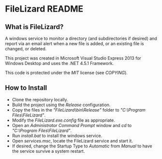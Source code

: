 # FileLizard README

## What is FileLizard?

A windows service to monitor a directory (and subdirectories if desired) 
and report via an email alert when a new file is added, or an existing file 
is changed, or deleted.

This project was created in Microsoft Visual Studio Express 2013 for Windows 
Desktop and uses the .NET 4.5.1 Framework.

This code is protected under the *MIT* license (see *COPYING*).

## How to Install

* Clone the repository locally.
* Build the project using the *Release* configuration.
* Copy the files in the *"FileLizard\bin\Release"* folder to *"C:\Program Files\FileLizard"*.
* Modify the *FileLizard.exe.config* file as appropriate.
* Open an *Administrator Command Prompt* window and *cd* to *"C:\Program Files\FileLizard"*.
* Run *install.bat* to install the windows service.
* Open *services.msc*, locate the FileLizard service and start it.
* If desired, change the Startup Type to *Automatic* from *Manual* to have the 
service survive a system restart.
